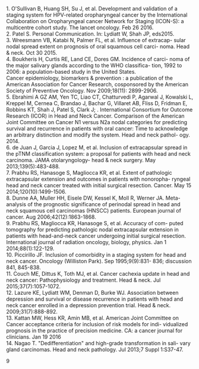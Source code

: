 1\. O'Sullivan B, Huang SH, Su J, et al. Development and validation of
a staging system for HPV-related oropharyngeal cancer by the
International Collaboration on Oropharyngeal cancer Network for
Staging (ICON-S): a multicentre cohort study. The lancet oncology.
Feb 26 2016.  
2\. Patel S. Personal Communication. In: Lydiatt W, Shah JP, eds2015.  
3\. Wreesmann VB, Katabi N, Palmer FL, et al. Influence of extracap-
sular nodal spread extent on prognosis of oral squamous cell carci-
noma. Head & neck. Oct 30 2015.  
4\. Boukheris H, Curtis RE, Land CE, Dores GM. Incidence of carci-
noma of the major salivary glands according to the WHO classifica-
tion, 1992 to 2006: a population-based study in the United States.  
Cancer epidemiology, biomarkers & prevention : a publication of
the American Association for Cancer Research, cosponsored by the
American Society of Preventive Oncology. Nov 2009;18(11):
2899-2906.  
5\. Ebrahimi A GZ AM, Yen TC, Liao CT, Chatturvedi P, Agarwal J,
Kowalski L, Kreppel M, Cernea C, Brandao J, Bachar G, Villaret
AB, Fliss D, Fridman E, Robbins KT, Shah J, Patel S, Clark J; .
International Consortium for Outcome Research (ICOR) in Head
and Neck Cancer. Comparison of the American Joint Committee on
Cancer N1 versus N2a nodal categories for predicting survival and
recurrence in patients with oral cancer: Time to acknowledge an
arbitrary distinction and modify the system. Head and neck pathol-
ogy. 2014.  
6\. de Juan J, Garcia J, Lopez M, et al. Inclusion of extracapsular
spread in the pTNM classification system: a proposal for patients
with head and neck carcinoma. JAMA otolaryngology- head &
neck surgery. May 2013;139(5):483-488.  
7\. Prabhu RS, Hanasoge S, Magliocca KR, et al. Extent of pathologic
extracapsular extension and outcomes in patients with nonoropha-
ryngeal head and neck cancer treated with initial surgical resection.
Cancer. May 15 2014;120(10):1499-1506.  
8\. Dunne AA, Muller HH, Eisele DW, Kessel K, Moll R, Werner
JA. Meta-analysis of the prognostic significance of perinodal spread
in head and neck squamous cell carcinomas (HNSCC) patients.
European journal of cancer. Aug 2006;42(12):1863-1868.  
9\. Prabhu RS, Magliocca KR, Hanasoge S, et al. Accuracy of com-
puted tomography for predicting pathologic nodal extracapsular
extension in patients with head-and-neck cancer undergoing initial
surgical resection. International journal of radiation oncology,
biology, physics. Jan 1 2014;88(1):122-129.  
10\. Piccirillo JF. Inclusion of comorbidity in a staging system for head
and neck cancer. Oncology (Williston Park). Sep 1995;9(9):831-
836; discussion 841, 845-838.  
11\. Couch ME, Dittus K, Toth MJ, et al. Cancer cachexia update in
head and neck cancer: Pathophysiology and treatment. Head &
neck. Jul 2015;37(7):1057-1072.  
12\. Lazure KE, Lydiatt WM, Denman D, Burke WJ. Association
between depression and survival or disease recurrence in patients
with head and neck cancer enrolled in a depression prevention trial.
Head & neck. 2009;31(7):888-892.  
13\. Kattan MW, Hess KR, Amin MB, et al. American Joint Committee
on Cancer acceptance criteria for inclusion of risk models for indi-
vidualized prognosis in the practice of precision medicine. CA: a
cancer journal for clinicians. Jan 19 2016  
14\. Nagao T. "Dedifferentiation" and high-grade transformation in sali-
vary gland carcinomas. Head and neck pathology. Jul 2013;7 Suppl
1:S37-47.  
<!-- PageNumber="8" -->
<!-- PageBreak -->  
<!-- PageBreak -->  
9